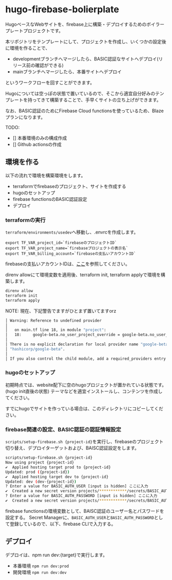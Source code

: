 # hugo-firebase-bolierplate

HugoベースなWebサイトを、firebase上に構築・デプロイするためのボイラープレートプロジェクトです。

本リポジトリをテンプレートにして、プロジェクトを作成し、いくつかの設定後に環境を作ることで、

* developmentブランチへマージしたら、BASIC認証なサイトへデプロイ(リリース前の確認ができる)
* mainブランチへマージしたら、本番サイトへデプロイ

というワークフローを回すことができます。

Hugoについては空っぽの状態で置いているので、そこから適宜自分好みのテンプレートを持ってきて構築することで、手早くサイトの立ち上げができます。

なお、BASIC認証のためにFirebase Cloud functionsを使っているため、Blazeプランになります。

TODO:

* [] 本番環境のみの構成作成
* [] Github actionsの作成

## 環境を作る

以下の流れで環境を構築環境をします。

* terraformでfirebaseのプロジェクト、サイトを作成する
* hugoのセットアップ
* firebase functionsのBASIC認証設定
* デプロイ

### terraformの実行

`terraform/environments/usedev`へ移動し、.envrcを作成します。

```.envrc
export TF_VAR_project_id=`firebaseのプロジェクトID`
export TF_VAR_project_name=`firebaseプロジェクトの表示名`
export TF_VAR_billing_account=`firebaseの支払いアカウントID`
```

firebaseの支払いアカウントIDは、[ここ](https://cloud.google.com/billing/docs/how-to/find-billing-account-id?hl=ja)を参照してください。

direnv allowにて環境変数を適用後、terraform init, terraform applyで環境を構築します。

```sh
direnv allow
terraform init
terraform apply
```

NOTE:
現在、下記警告でますがひとまず置いてますorz

```sh
│ Warning: Reference to undefined provider
│ 
│   on main.tf line 18, in module "project":
│   18:     google-beta.no_user_project_override = google-beta.no_user_project_override
│ 
│ There is no explicit declaration for local provider name "google-beta.no_user_project_override" in module.project, so Terraform is assuming you mean to pass a configuration for
│ "hashicorp/google-beta".
│ 
│ If you also control the child module, add a required_providers entry named "google-beta.no_user_project_override" with the source address "hashicorp/google-beta".
```

### hugoのセットアップ

初期時点では、website配下に空のhugoプロジェクトが置かれている状態です。(hugo init直後の状態)
テーマなどを適宜インストールし、コンテンツを作成してください。

すでにhugoでサイトを作っている場合は、このディレクトリにコピーしてください。

### firebase関連の設定、BASIC認証の認証情報設定

`scripts/setup-firebase.sh {project-id}`を実行し、firebaseのプロジェクト切り替え、デプロイターゲットおよび、BAISC認証設定をします。

```sh
scripts/setup-firebase.sh {project-id}
Now using project {project-id}
✔  Applied hosting target prod to {project-id}
Updated: prod ({project-id})
✔  Applied hosting target dev to {project-id}
Updated: dev (dev-{project-id})
? Enter a value for BASIC_AUTH_USER [input is hidden] ここに入力
✔  Created a new secret version projects/************/secrets/BASIC_AUTH_USER/versions/1
? Enter a value for BASIC_AUTH_PASSWORD [input is hidden] ここに入力
✔  Created a new secret version projects/************/secrets/BASIC_AUTH_PASSWORD/versions/1
```

firebase functionsの環境変数として、BAISC認証のユーザー名とパスワードを設定する。
Secret Managerに、`BASIC_AUTH_USER`と`BASIC_AUTH_PASSWORD`として登録しているので、以下、firebase CLIで入力する。

## デプロイ

デプロイは、npm run dev:{target}で実行します。

* 本番環境
`npm run dev:prod`
* 開発環境
`npm run dev:dev`
